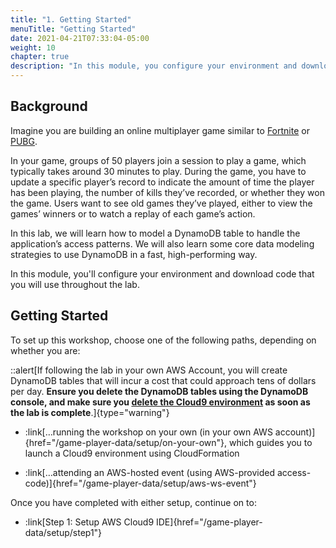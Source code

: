 ```yaml
---
title: "1. Getting Started"
menuTitle: "Getting Started"
date: 2021-04-21T07:33:04-05:00
weight: 10
chapter: true
description: "In this module, you configure your environment and download code that you will use throughout the lab."
---
```


## Background

Imagine you are building an online multiplayer game similar to [Fortnite](https://www.epicgames.com/fortnite) or [PUBG](https://www.pubg.com/). 

In your game, groups of 50 players join a session to play a game, which typically takes around 30 minutes to play. During the game, you have to update a specific player’s record to indicate the amount of time the player has been playing, the number of kills they’ve recorded, or whether they won the game. Users want to see old games they’ve played, either to view the games’ winners or to watch a replay of each game’s action.

In this lab, we will learn how to model a DynamoDB table to handle the application’s access patterns. We will also learn some core data modeling strategies to use DynamoDB in a fast, high-performing way.

In this module, you'll configure your environment and download code that you will use throughout the lab.

## Getting Started

To set up this workshop, choose one of the following paths, depending on whether you are:

::alert[If following the lab in your own AWS Account, you will create DynamoDB tables that will incur a cost that could approach tens of dollars per day. **Ensure you delete the DynamoDB tables using the DynamoDB console, and make sure you [delete the Cloud9 environment](https://docs.aws.amazon.com/cloud9/latest/user-guide/delete-environment.html) as soon as the lab is complete**.]{type="warning"}

- :link[…running the workshop on your own (in your own AWS account)]{href="/game-player-data/setup/on-your-own"}, which guides you to launch a Cloud9 environment using CloudFormation

- :link[…attending an AWS-hosted event (using AWS-provided access-code)]{href="/game-player-data/setup/aws-ws-event"}


Once you have completed with either setup, continue on to:
- :link[Step 1: Setup AWS Cloud9 IDE]{href="/game-player-data/setup/step1"}
